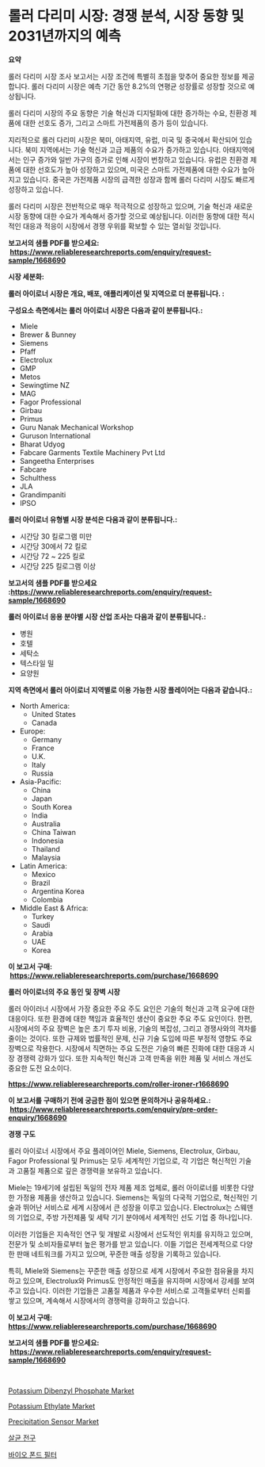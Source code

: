 <p><h1>롤러 다리미 시장: 경쟁 분석, 시장 동향 및 2031년까지의 예측</h1></p><p><strong>요약</strong></p>
<p><p>롤러 다리미 시장 조사 보고서는 시장 조건에 특별히 초점을 맞추어 중요한 정보를 제공합니다. 롤러 다리미 시장은 예측 기간 동안 8.2%의 연평균 성장률로 성장할 것으로 예상됩니다.</p><p>롤러 다리미 시장의 주요 동향은 기술 혁신과 디지털화에 대한 증가하는 수요, 친환경 제품에 대한 선호도 증가, 그리고 스마트 가전제품의 증가 등이 있습니다.</p><p>지리적으로 롤러 다리미 시장은 북미, 아태지역, 유럽, 미국 및 중국에서 확산되어 있습니다. 북미 지역에서는 기술 혁신과 고급 제품의 수요가 증가하고 있습니다. 아태지역에서는 인구 증가와 일반 가구의 증가로 인해 시장이 번창하고 있습니다. 유럽은 친환경 제품에 대한 선호도가 높아 성장하고 있으며, 미국은 스마트 가전제품에 대한 수요가 높아지고 있습니다. 중국은 가전제품 시장의 급격한 성장과 함께 롤러 다리미 시장도 빠르게 성장하고 있습니다.</p><p>롤러 다리미 시장은 전반적으로 매우 적극적으로 성장하고 있으며, 기술 혁신과 새로운 시장 동향에 대한 수요가 계속해서 증가할 것으로 예상됩니다. 이러한 동향에 대한 적시적인 대응과 적응이 시장에서 경쟁 우위를 확보할 수 있는 열쇠일 것입니다.</p></p>
<p><strong>보고서의 샘플 PDF를 받으세요: &nbsp;<a href="https://www.reliableresearchreports.com/enquiry/request-sample/1668690">https://www.reliableresearchreports.com/enquiry/request-sample/1668690</a></strong></p>
<p><strong>시장 세분화:</strong></p>
<p><strong> 롤러 아이로너 시장은 개요, 배포, 애플리케이션 및 지역으로 더 분류됩니다. :</strong></p>
<p><strong>구성요소 측면에서는 롤러 아이로너 시장은 다음과 같이 분류됩니다.:</strong></p>
<p><ul><li>Miele</li><li>Brewer & Bunney</li><li>Siemens</li><li>Pfaff</li><li>Electrolux</li><li>GMP</li><li>Metos</li><li>Sewingtime NZ</li><li>MAG</li><li>Fagor Professional</li><li>Girbau</li><li>Primus</li><li>Guru Nanak Mechanical Workshop</li><li>Guruson International</li><li>Bharat Udyog</li><li>Fabcare Garments Textile Machinery Pvt Ltd</li><li>Sangeetha Enterprises</li><li>Fabcare</li><li>Schulthess</li><li>JLA</li><li>Grandimpaniti</li><li>IPSO</li></ul></p>
<p><strong> 롤러 아이로너 유형별 시장 분석은 다음과 같이 분류됩니다.:</strong></p>
<p><ul><li>시간당 30 킬로그램 미만</li><li>시간당 30에서 72 킬로</li><li>시간당 72 ~ 225 킬로</li><li>시간당 225 킬로그램 이상</li></ul></p>
<p><strong>보고서의 샘플 PDF를 받으세요 :<a href="https://www.reliableresearchreports.com/enquiry/request-sample/1668690">https://www.reliableresearchreports.com/enquiry/request-sample/1668690</a></strong></p>
<p><strong> 롤러 아이로너 응용 분야별 시장 산업 조사는 다음과 같이 분류됩니다.:</strong></p>
<p><ul><li>병원</li><li>호텔</li><li>세탁소</li><li>텍스타일 밀</li><li>요양원</li></ul></p>
<p><strong>지역 측면에서 롤러 아이로너 지역별로 이용 가능한 시장 플레이어는 다음과 같습니다.:</strong></p>
<p><ul>
    <li>
        North America:
        <ul>
            <li>United States</li>
            <li>Canada</li>
        </ul>
    </li>
    <li>
        Europe:
        <ul>
            <li>Germany</li>
            <li>France</li>
            <li>U.K.</li>
            <li>Italy</li>
            <li>Russia</li>
        </ul>
    </li>
    <li>
        Asia-Pacific:
        <ul>
            <li>China</li>
            <li>Japan</li>
            <li>South Korea</li>
            <li>India</li>
            <li>Australia</li>
            <li>China Taiwan</li>
            <li>Indonesia</li>
            <li>Thailand</li>
            <li>Malaysia</li>
        </ul>
    </li>
    <li>
        Latin America:
        <ul>
            <li>Mexico</li>
            <li>Brazil</li>
            <li>Argentina Korea</li>
            <li>Colombia</li>
        </ul>
    </li>
    <li>
        Middle East & Africa:
        <ul>
            <li>Turkey</li>
            <li>Saudi</li>
            <li>Arabia</li>
            <li>UAE</li>
            <li>Korea</li>
        </ul>
    </li>
    </ul></p>
<p><strong>이 보고서 구매: &nbsp;<a href="https://www.reliableresearchreports.com/purchase/1668690">https://www.reliableresearchreports.com/purchase/1668690</a></strong></p>
<p><strong>롤러 아이로너의 주요 동인 및 장벽 시장</strong></p>
<p><p>롤러 아이러너 시장에서 가장 중요한 주요 주도 요인은 기술의 혁신과 고객 요구에 대한 대응이다. 또한 환경에 대한 책임과 효율적인 생산이 중요한 주요 주도 요인이다. 한편, 시장에서의 주요 장벽은 높은 초기 투자 비용, 기술의 복잡성, 그리고 경쟁사와의 격차를 줄이는 것이다. 또한 규제와 법률적인 문제, 신규 기술 도입에 따른 부정적 영향도 주요 장벽으로 작용한다. 시장에서 직면하는 주요 도전은 기술의 빠른 진화에 대한 대응과 시장 경쟁력 강화가 있다. 또한 지속적인 혁신과 고객 만족을 위한 제품 및 서비스 개선도 중요한 도전 요소이다.</p></p>
<p><strong><a href="https://www.reliableresearchreports.com/roller-ironer-r1668690">https://www.reliableresearchreports.com/roller-ironer-r1668690</a></strong></p>
<p><strong>이 보고서를 구매하기 전에 궁금한 점이 있으면 문의하거나 공유하세요.: &nbsp;<a href="https://www.reliableresearchreports.com/enquiry/pre-order-enquiry/1668690">https://www.reliableresearchreports.com/enquiry/pre-order-enquiry/1668690</a></strong></p>
<p><strong>경쟁 구도</strong></p>
<p><p>롤러 아이로너 시장에서 주요 플레이어인 Miele, Siemens, Electrolux, Girbau, Fagor Professional 및 Primus는 모두 세계적인 기업으로, 각 기업은 혁신적인 기술과 고품질 제품으로 깊은 경쟁력을 보유하고 있습니다.</p><p>Miele는 19세기에 설립된 독일의 전자 제품 제조 업체로, 롤러 아이로너를 비롯한 다양한 가정용 제품을 생산하고 있습니다. Siemens는 독일의 다국적 기업으로, 혁신적인 기술과 뛰어난 서비스로 세계 시장에서 큰 성장을 이루고 있습니다. Electrolux는 스웨덴의 기업으로, 주방 가전제품 및 세탁 기기 분야에서 세계적인 선도 기업 중 하나입니다.</p><p>이러한 기업들은 지속적인 연구 및 개발로 시장에서 선도적인 위치를 유지하고 있으며, 전문가 및 소비자들로부터 높은 평가를 받고 있습니다. 이들 기업은 전세계적으로 다양한 판매 네트워크를 가지고 있으며, 꾸준한 매출 성장을 기록하고 있습니다.</p><p>특히, Miele와 Siemens는 꾸준한 매출 성장으로 세계 시장에서 주요한 점유율을 차지하고 있으며, Electrolux와 Primus도 안정적인 매출을 유지하며 시장에서 강세를 보여주고 있습니다. 이러한 기업들은 고품질 제품과 우수한 서비스로 고객들로부터 신뢰를 쌓고 있으며, 계속해서 시장에서의 경쟁력을 강화하고 있습니다.</p></p>
<p><strong>이 보고서 구매: &nbsp; <a href="https://www.reliableresearchreports.com/purchase/1668690">https://www.reliableresearchreports.com/purchase/1668690</a></strong></p>
<p><strong>보고서의 샘플 PDF를 받으세요: &nbsp;<a href="https://www.reliableresearchreports.com/enquiry/request-sample/1668690">https://www.reliableresearchreports.com/enquiry/request-sample/1668690</a></strong><strong></strong></p>
<p>&nbsp;</p>
<p><p><a href="https://issuu.com/reportprime-2/docs/potassium-dibenzyl-phosphate-market-size-2030.pptx">Potassium Dibenzyl Phosphate Market</a></p><p><a href="https://issuu.com/reportprime-2/docs/potassium-ethylate-market-size-2030.pptx">Potassium Ethylate Market</a></p><p><a href="https://github.com/gulaimolin/Market-Research-Report-List-4/blob/main/precipitation-sensor-market.md">Precipitation Sensor Market</a></p><p><a href="https://github.com/Madalyell456456/Market-Research-Report-List-1/blob/main/204025225824.md">살균 전구</a></p><p><a href="https://github.com/vs019sa3m8x/Market-Research-Report-List-1/blob/main/463718025823.md">바이오 폰드 필터</a></p></p>